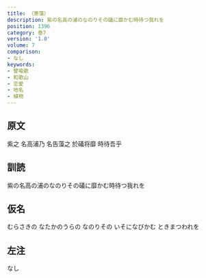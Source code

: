 ```yaml
---
title: （寄藻）
description: 紫の名高の浦のなのりその礒に靡かむ時待つ我れを
position: 1396
category: 巻7
version: '1.0'
volume: 7
comparison:
- なし
keywords:
- 譬喩歌
- 和歌山
- 恋愛
- 地名
- 植物
---
```


## 原文

紫之 名高浦乃 名告藻之 於礒将靡 時待吾乎

## 訓読

紫の名高の浦のなのりその礒に靡かむ時待つ我れを

## 仮名

むらさきの なたかのうらの なのりその いそになびかむ ときまつわれを

## 左注

なし
